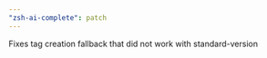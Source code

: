 ```yaml
---
"zsh-ai-complete": patch
---
```


Fixes tag creation fallback that did not work with standard-version
